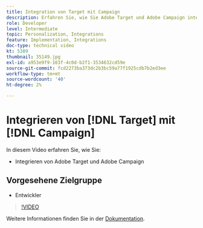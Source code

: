 ```yaml
---
title: Integration von Target mit Campaign
description: Erfahren Sie, wie Sie Adobe Target und Adobe Campaign integrieren.
role: Developer
level: Intermediate
topic: Personalization, Integrations
feature: Implementation, Integrations
doc-type: technical video
kt: 5389
thumbnail: 35149.jpg
exl-id: a953e9f9-103f-4c0d-b2f1-3534632cd59e
source-git-commit: fcd2273ba373dc2b3bc59a77f1925cdb7b2ed3ee
workflow-type: tm+mt
source-wordcount: '40'
ht-degree: 2%

---
```


# Integrieren von [!DNL Target] mit [!DNL Campaign]

In diesem Video erfahren Sie, wie Sie:

* Integrieren von Adobe Target und Adobe Campaign

## Vorgesehene Zielgruppe

* Entwickler

>[!VIDEO](https://video.tv.adobe.com/v/35149/?quality=12)

Weitere Informationen finden Sie in der [Dokumentation](https://experienceleague.adobe.com/docs/target/using/integrate/campaign-and-target.html?lang=de).
